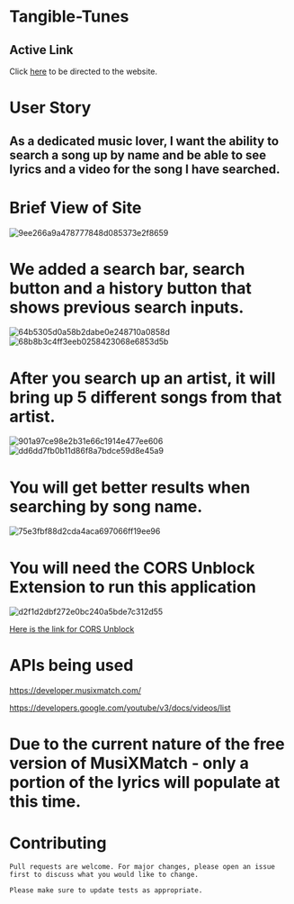 # Tangible-Tunes




## Active Link


Click [here](https://BrianBellanger.github.io/Tangible-Tunes/) to be directed to the website.




# User Story

 ## As a dedicated music lover, I want the ability to search a song up by name and be able to see lyrics and a video for the song I have searched.



#

# Brief View of Site
![9ee266a9a478777848d085373e2f8659](https://user-images.githubusercontent.com/79331471/114075726-7b26e000-986b-11eb-9820-ec3598385c58.png)

# We added a search bar, search button and a history button that shows previous search inputs.

![64b5305d0a58b2dabe0e248710a0858d](https://user-images.githubusercontent.com/79331471/114076461-4cf5d000-986c-11eb-8251-a93895c51ff5.png)
![68b8b3c4ff3eeb0258423068e6853d5b](https://user-images.githubusercontent.com/79331471/114076078-dbb61d00-986b-11eb-9cfb-edf7714b4454.png)

# After you search up an artist, it will bring up 5 different songs from that artist.


![901a97ce98e2b31e66c1914e477ee606](https://user-images.githubusercontent.com/79331471/114076201-04d6ad80-986c-11eb-939d-4c6bb94629f9.png)
![dd6dd7fb0b11d86f8a7bdce59d8e45a9](https://user-images.githubusercontent.com/79331471/114076314-22a41280-986c-11eb-85d7-523158b28365.png)

# You will get better results when searching by song name.

![75e3fbf88d2cda4aca697066ff19ee96](https://user-images.githubusercontent.com/79331471/114210906-a2da7e80-9925-11eb-8ec2-ab70f9904a71.png)



# You will need the CORS Unblock Extension to run this application
![d2f1d2dbf272e0bc240a5bde7c312d55](https://user-images.githubusercontent.com/79331471/114088796-05c30b80-987b-11eb-89b6-b8dc15f4ec53.png)

[Here is the link for CORS Unblock](https://chrome.google.com/webstore/detail/cors-unblock/lfhmikememgdcahcdlaciloancbhjino?hl=en)






 # APIs being used

https://developer.musixmatch.com/

https://developers.google.com/youtube/v3/docs/videos/list

# Due to the current nature of the free version of MusiXMatch - only a portion of the lyrics will populate at this time.




# Contributing
```
Pull requests are welcome. For major changes, please open an issue first to discuss what you would like to change.

Please make sure to update tests as appropriate.
```




